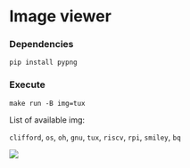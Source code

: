 # Image viewer

### Dependencies

```
pip install pypng
```

### Execute

```
make run -B img=tux
```

List of available img:

  `clifford`, `os`, `oh`, `gnu`, `tux`, `riscv`, `rpi`, `smiley`, `bq`

![][image_viewer]

[image_viewer]: ../images/app_image_viewer.jpg
